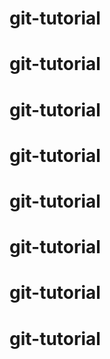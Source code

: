 # git-tutorial
# git-tutorial
# git-tutorial
# git-tutorial
# git-tutorial
# git-tutorial
# git-tutorial
# git-tutorial
